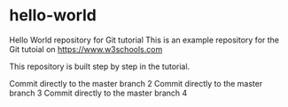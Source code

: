 # hello-world
Hello World repository for Git tutorial
This is an example repository for the Git tutoial on https://www.w3schools.com

This repository is built step by step in the tutorial.

Commit directly to the master branch 2
Commit directly to the master branch 3
Commit directly to the master branch 4
